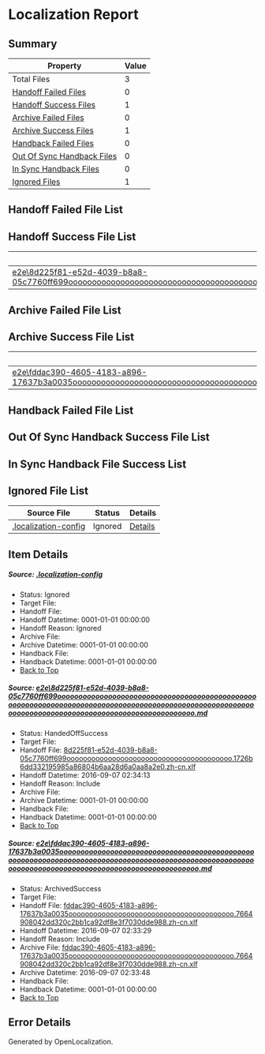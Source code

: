 # <a name='report-top'></a> Localization Report

## Summary
 Property | Value 
 -------- | ----- 
 Total Files | 3
[ Handoff Failed Files ](#handoff-failed-list)| 0
[ Handoff Success Files ](#handoff-success-list)| 1
[ Archive Failed Files ](#archive-failed-list)| 0
[ Archive Success Files ](#archive-success-list)| 1
[ Handback Failed Files ](#handback-failed-list)| 0
[ Out Of Sync Handback Files ](#outofsync-handback-success-list)| 0
[ In Sync Handback Files ](#insync-handback-success-list)| 0
[ Ignored Files ](#ignored-list)| 1

## <a name='handoff-failed-list'></a> Handoff Failed File List

## <a name='handoff-success-list'></a> Handoff Success File List
 Source File | Status | Details 
 ----------- | ------ | ------- 
 [e2e\8d225f81-e52d-4039-b8a8-05c7760ff699ooooooooooooooooooooooooooooooooooooooooooooooooooooooooooooooooooooooooooooooooooooooooooooooooooooooooooooooooooooooooooooooooooooooooooooooooooooo.md](https://github.com/OpenLocalizationTestOrg/ol-test0/blob/71bf09633c3c8018bafbc109e04e4abf3e556c83/e2e/8d225f81-e52d-4039-b8a8-05c7760ff699ooooooooooooooooooooooooooooooooooooooooooooooooooooooooooooooooooooooooooooooooooooooooooooooooooooooooooooooooooooooooooooooooooooooooooooooooooooo.md) | HandedOffSuccess | [Details](#dac8090e623f184010cc0a446ec7b67ac9e9e2851)

## <a name='archive-failed-list'></a> Archive Failed File List

## <a name='archive-success-list'></a> Archive Success File List
 Source File | Status | Details 
 ----------- | ------ | ------- 
 [e2e\fddac390-4605-4183-a896-17637b3a0035ooooooooooooooooooooooooooooooooooooooooooooooooooooooooooooooooooooooooooooooooooooooooooooooooooooooooooooooooooooooooooooooooooooooooooooooooooooo.md](https://github.com/OpenLocalizationTestOrg/ol-test0/blob/66bec22217468e5936830e20369a2e0244f9c848/e2e/fddac390-4605-4183-a896-17637b3a0035ooooooooooooooooooooooooooooooooooooooooooooooooooooooooooooooooooooooooooooooooooooooooooooooooooooooooooooooooooooooooooooooooooooooooooooooooooooo.md) | ArchivedSuccess | [Details](#1c58f7cdf8a2fe294b55de11fa22dc0e0cba9fbd2)

## <a name='handback-failed-list'></a> Handback Failed File List

## <a name='outofsync-handback-success-list'></a> Out Of Sync Handback Success File List

## <a name='insync-handback-success-list'></a> In Sync Handback File Success List

## <a name='ignored-list'></a> Ignored File List
 Source File | Status | Details 
 ----------- | ------ | ------- 
 [.localization-config](https://github.com/OpenLocalizationTestOrg/ol-test0/blob/71bf09633c3c8018bafbc109e04e4abf3e556c83/.localization-config) | Ignored | [Details](#3d4f252ac210baf56311d7e97dcc2db10974dbd20)

## Item Details
##### <a name='3d4f252ac210baf56311d7e97dcc2db10974dbd20'></a> Source: [.localization-config](https://github.com/OpenLocalizationTestOrg/ol-test0/blob/71bf09633c3c8018bafbc109e04e4abf3e556c83/.localization-config)
* Status: Ignored
* Target File: 
* Handoff File: 
* Handoff Datetime: 0001-01-01 00:00:00
* Handoff Reason: Ignored
* Archive File: 
* Archive Datetime: 0001-01-01 00:00:00
* Handback File: 
* Handback Datetime: 0001-01-01 00:00:00
* [Back to Top](#report-top)

##### <a name='dac8090e623f184010cc0a446ec7b67ac9e9e2851'></a> Source: [e2e\8d225f81-e52d-4039-b8a8-05c7760ff699ooooooooooooooooooooooooooooooooooooooooooooooooooooooooooooooooooooooooooooooooooooooooooooooooooooooooooooooooooooooooooooooooooooooooooooooooooooo.md](https://github.com/OpenLocalizationTestOrg/ol-test0/blob/71bf09633c3c8018bafbc109e04e4abf3e556c83/e2e/8d225f81-e52d-4039-b8a8-05c7760ff699ooooooooooooooooooooooooooooooooooooooooooooooooooooooooooooooooooooooooooooooooooooooooooooooooooooooooooooooooooooooooooooooooooooooooooooooooooooo.md)
* Status: HandedOffSuccess
* Target File: 
* Handoff File: [8d225f81-e52d-4039-b8a8-05c7760ff699oooooooooooooooooooooooooooooooooooooooo.1726b6dd332195985a86804b6aa28d6a0aa8a2e0.zh-cn.xlf](https://github.com/OpenLocalizationTestOrg/ol-test0-handoff/blob/8c958f84ebcadb133d3672c9300a74bf11cdb9f6/ol-handoff/OpenLocalizationTestOrg/ol-test0-zhcn/ci/ht/8d225f81-e52d-4039-b8a8-05c7760ff699oooooooooooooooooooooooooooooooooooooooo.1726b6dd332195985a86804b6aa28d6a0aa8a2e0.zh-cn.xlf)
* Handoff Datetime: 2016-09-07 02:34:13
* Handoff Reason: Include
* Archive File: 
* Archive Datetime: 0001-01-01 00:00:00
* Handback File: 
* Handback Datetime: 0001-01-01 00:00:00
* [Back to Top](#report-top)

##### <a name='1c58f7cdf8a2fe294b55de11fa22dc0e0cba9fbd2'></a> Source: [e2e\fddac390-4605-4183-a896-17637b3a0035ooooooooooooooooooooooooooooooooooooooooooooooooooooooooooooooooooooooooooooooooooooooooooooooooooooooooooooooooooooooooooooooooooooooooooooooooooooo.md](https://github.com/OpenLocalizationTestOrg/ol-test0/blob/66bec22217468e5936830e20369a2e0244f9c848/e2e/fddac390-4605-4183-a896-17637b3a0035ooooooooooooooooooooooooooooooooooooooooooooooooooooooooooooooooooooooooooooooooooooooooooooooooooooooooooooooooooooooooooooooooooooooooooooooooooooo.md)
* Status: ArchivedSuccess
* Target File: 
* Handoff File: [fddac390-4605-4183-a896-17637b3a0035oooooooooooooooooooooooooooooooooooooooo.7664908042dd320c2bb1ca92df8e3f7030dde988.zh-cn.xlf](https://github.com/OpenLocalizationTestOrg/ol-test0-handoff/blob/c74ed2050e0802716938f3fd25cf79d7f5ed32aa/ol-handoff/OpenLocalizationTestOrg/ol-test0-zhcn/ci/ht/fddac390-4605-4183-a896-17637b3a0035oooooooooooooooooooooooooooooooooooooooo.7664908042dd320c2bb1ca92df8e3f7030dde988.zh-cn.xlf)
* Handoff Datetime: 2016-09-07 02:33:29
* Handoff Reason: Include
* Archive File: [fddac390-4605-4183-a896-17637b3a0035oooooooooooooooooooooooooooooooooooooooo.7664908042dd320c2bb1ca92df8e3f7030dde988.zh-cn.xlf](https://github.com/OpenLocalizationTestOrg/ol-test0-handoff/blob/ca66681b15e7b4e4e9610f3fe55e8288587e8f2a/ol-archive/OpenLocalizationTestOrg/ol-test0-zhcn/ci/ht/fddac390-4605-4183-a896-17637b3a0035oooooooooooooooooooooooooooooooooooooooo.7664908042dd320c2bb1ca92df8e3f7030dde988.zh-cn.xlf)
* Archive Datetime: 2016-09-07 02:33:48
* Handback File: 
* Handback Datetime: 0001-01-01 00:00:00
* [Back to Top](#report-top)


## Error Details

Generated by OpenLocalization.
